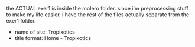 the ACTUAL exer1 is inside the molero folder. since i'm preprocessing stuff to make my life easier, i have the rest of the files actually separate from the exer1 folder.

- name of site: Tropixotics
- title format: Home - Tropixotics


